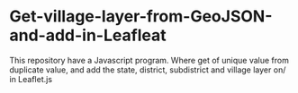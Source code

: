 # Get-village-layer-from-GeoJSON-and-add-in-Leafleat
This repository have a Javascript program. Where get of unique value from duplicate value, and add the state, district, subdistrict and village layer on/ in Leaflet.js
